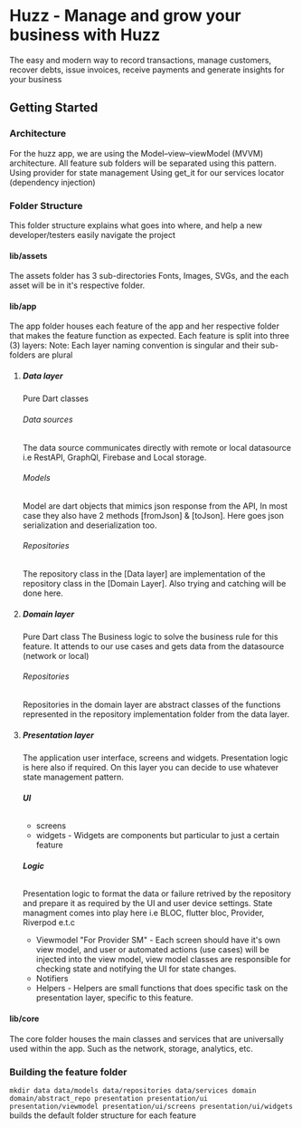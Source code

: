 # Huzz - Manage and grow your business with Huzz

The easy and modern way to record transactions, manage customers, recover debts, issue invoices, receive payments and generate insights for your business
## Getting Started

### Architecture
For the huzz app, we are using the Model–view–viewModel (MVVM) architecture. All feature sub folders will be separated using this pattern.
Using provider for state management
Using get_it for our services locator (dependency injection)

### Folder Structure
This folder structure explains what goes into where, and help a new developer/testers easily navigate the project

#### lib/assets
The assets folder has 3 sub-directories Fonts, Images, SVGs, and the each asset will be in it's respective folder.

#### lib/app
The app folder houses each feature of the app and her respective folder that makes the feature function as expected.
Each feature is split into three (3) layers:
Note: Each layer naming convention is singular and their sub-folders are plural

1. ##### Data layer
   Pure Dart classes
   ###### Data sources
   The data source communicates directly with remote or local datasource i.e RestAPI, GraphQl, Firebase and Local storage.

   ###### Models
   Model are dart objects that mimics json response from the API, In most case they also have 2 methods [fromJson] & [toJson].
   Here goes json serialization and deserialization too.

   ###### Repositories
   The repository class in the [Data layer] are implementation of the repository class in the [Domain Layer].
   Also trying and catching will be done here.

2. ##### Domain layer
   Pure Dart class
   The Business logic to solve the business rule for this feature. It attends to our use cases and gets data from the datasource (network or local)
   ###### Repositories
   Repositories in the domain layer are abstract classes of the functions represented in the repository implementation folder from the data layer.

3. ##### Presentation layer
   The application user interface, screens and widgets. Presentation logic is here also if required. On this layer you can decide to use whatever state management pattern.
   ###### **UI**
    - screens
    - widgets - Widgets are components but particular to just a certain feature

   ###### **Logic**
   Presentation logic to format the data or failure retrived by the repository and prepare it as required by the UI and user device settings. State managment comes into play here i.e BLOC, flutter bloc, Provider, Riverpod e.t.c
    - Viewmodel "For Provider SM" - Each screen should have it's own view model, and user or automated actions (use cases) will be injected into the view model, view model classes are responsible for checking state and notifying the UI for state changes.
    - Notifiers
    - Helpers - Helpers are small functions that does specific task on the presentation layer, specific to this feature.

#### lib/core
The core folder houses the main classes and services that are universally used within the app.
Such as the network, storage, analytics, etc.

### Building the feature folder
``` mkdir data data/models data/repositories data/services domain domain/abstract_repo presentation presentation/ui presentation/viewmodel presentation/ui/screens presentation/ui/widgets ``` builds the default folder structure for each feature
